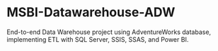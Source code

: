 # MSBI-Datawarehouse-ADW
End-to-end Data Warehouse project using AdventureWorks database, implementing ETL with SQL Server, SSIS, SSAS, and Power BI.
